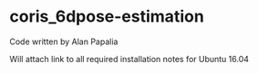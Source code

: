 # coris_6dpose-estimation

Code written by Alan Papalia

Will attach link to all required installation notes for Ubuntu 16.04
